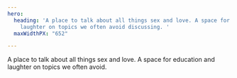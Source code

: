 ```yaml
---
hero:
  heading: 'A place to talk about all things sex and love. A space for education and
    laughter on topics we often avoid discussing. '
  maxWidthPX: "652"

---
```

A place to talk about all things sex and love. A space for education and laughter on topics we often avoid.